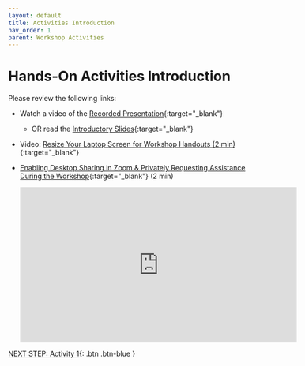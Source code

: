 ```yaml
---
layout: default
title: Activities Introduction
nav_order: 1
parent: Workshop Activities
---
```

# Hands-On Activities Introduction

Please review the following links:

- Watch a video of the [Recorded Presentation](https://bit.ly/3mD94uz){:target="_blank"}
  - OR read the  [Introductory Slides](https://docs.google.com/presentation/d/11JH9t8MwkunG0F-oXwqk8R5dqU0Nm22PvvQVAtlcNlQ/edit#slide=id.p){:target="_blank"}
- Video: [Resize Your Laptop Screen for Workshop Handouts (2 min)](https://www.youtube.com/watch?v=Igk5hZUfzN0){:target="_blank"}
- [Enabling Desktop Sharing in Zoom & Privately Requesting Assistance During the Workshop](https://www.youtube.com/watch?v=TWb-bms3R2Y){:target="_blank"} (2 min)<br>

  <iframe width="560" height="315" src="https://www.youtube.com/embed/TWb-bms3R2Y" title="YouTube video player" frameborder="0" allow="accelerometer; autoplay; clipboard-write; encrypted-media; gyroscope; picture-in-picture" allowfullscreen></iframe>

[NEXT STEP: Activity 1](activity-1.html){: .btn .btn-blue }
